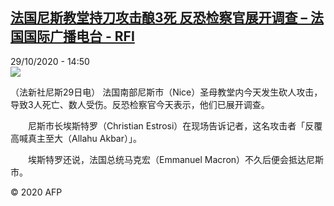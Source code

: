 <!--1603983456000-->
[法国尼斯教堂持刀攻击酿3死 反恐检察官展开调查 – 法国国际广播电台 - RFI](http://www.rfi.fr//cn/contenu/20201029-%E6%B3%95%E5%9B%BD%E5%B0%BC%E6%96%AF%E6%95%99%E5%A0%82%E6%8C%81%E5%88%80%E6%94%BB%E5%87%BB%E9%85%BF3%E6%AD%BB-%E5%8F%8D%E6%81%90%E6%A3%80%E5%AF%9F%E5%AE%98%E5%B1%95%E5%BC%80%E8%B0%83%E6%9F%A5)
------

<div>29/10/2020 - 14:50</div><img src="https://s.rfi.fr/media/display/47e54498-19ef-11eb-8660-005056a964fe/w:310/p:16x9/int0021b.201029215003.jpg"><div class="t-content__body u-clearfix"><p>（法新社尼斯29日电）    法国南部尼斯市（Nice）圣母教堂内今天发生砍人攻击，导致3人死亡、数人受伤。反恐检察官今天表示，他们已展开调查。</p><p>　　尼斯市长埃斯特罗（Christian Estrosi）在现场告诉记者，这名攻击者「反覆高喊真主至大（Allahu Akbar）」。</p><p>　　埃斯特罗还说，法国总统马克宏（Emmanuel Macron）不久后便会抵达尼斯市。</p><p class="t-copyright">© 2020 AFP</p>        </div>
